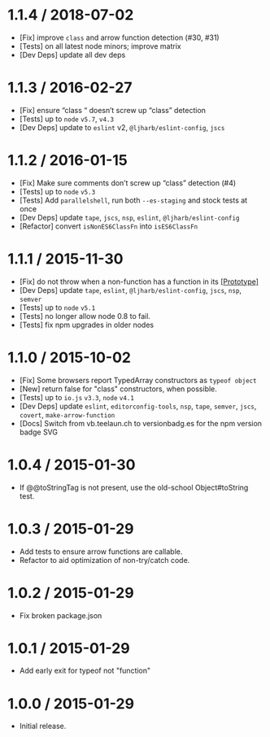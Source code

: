 # 1.1.4 / 2018-07-02

* [Fix] improve `class` and arrow function detection (#30, #31)
* [Tests] on all latest node minors; improve matrix
* [Dev Deps] update all dev deps

# 1.1.3 / 2016-02-27

* [Fix] ensure “class “ doesn’t screw up “class” detection
* [Tests] up to `node` `v5.7`, `v4.3`
* [Dev Deps] update to `eslint` v2, `@ljharb/eslint-config`, `jscs`

# 1.1.2 / 2016-01-15

* [Fix] Make sure comments don’t screw up “class” detection (#4)
* [Tests] up to `node` `v5.3`
* [Tests] Add `parallelshell`, run both `--es-staging` and stock tests at once
* [Dev Deps] update `tape`, `jscs`, `nsp`, `eslint`, `@ljharb/eslint-config`
* [Refactor] convert `isNonES6ClassFn` into `isES6ClassFn`

# 1.1.1 / 2015-11-30

* [Fix] do not throw when a non-function has a function in its [[Prototype]](#2)
* [Dev Deps] update `tape`, `eslint`, `@ljharb/eslint-config`, `jscs`, `nsp`, `semver`
* [Tests] up to `node` `v5.1`
* [Tests] no longer allow node 0.8 to fail.
* [Tests] fix npm upgrades in older nodes

# 1.1.0 / 2015-10-02

* [Fix] Some browsers report TypedArray constructors as `typeof object`
* [New] return false for "class" constructors, when possible.
* [Tests] up to `io.js` `v3.3`, `node` `v4.1`
* [Dev Deps] update `eslint`, `editorconfig-tools`, `nsp`, `tape`, `semver`, `jscs`, `covert`, `make-arrow-function`
* [Docs] Switch from vb.teelaun.ch to versionbadg.es for the npm version badge SVG

# 1.0.4 / 2015-01-30

* If @@toStringTag is not present, use the old-school Object#toString test.

# 1.0.3 / 2015-01-29

* Add tests to ensure arrow functions are callable.
* Refactor to aid optimization of non-try/catch code.

# 1.0.2 / 2015-01-29

* Fix broken package.json

# 1.0.1 / 2015-01-29

* Add early exit for typeof not "function"

# 1.0.0 / 2015-01-29

* Initial release.
